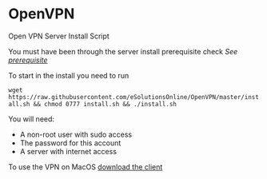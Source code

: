 # OpenVPN
Open VPN Server Install Script

You must have been through the server install prerequisite check _See [prerequisite](https://github.com/eSolutionsOnline/ServerInstall/wiki/Prerequisite)_ 

To start in the install you need to run 

`wget https://raw.githubusercontent.com/eSolutionsOnline/OpenVPN/master/install.sh && chmod 0777 install.sh && ./install.sh`

You will need:
- A non-root user with sudo access
- The password for this account
- A server with internet access

To use the VPN on MacOS [download the client](https://openvpn.net/vpn-server-resources/connecting-to-access-server-with-macos/)
